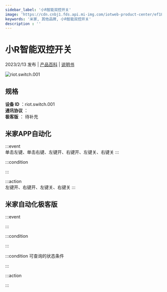 ```yaml
---
sidebar_label: '小R智能双控开关'
image: 'https://cdn.cnbj1.fds.api.mi-img.com/iotweb-product-center/ef183e75e4b642fdf6c749a727167d29_1675081771455.png?GalaxyAccessKeyId=AKVGLQWBOVIRQ3XLEW&Expires=9223372036854775807&Signature=48vP5Q53DTGDGWCoq9wWys+OM/Q='
keywords: '米家, 其他品牌, 小R智能双控开关'
description : ''
---
```

# 小R智能双控开关

2023/2/13 发布 | [产品百科](https://home.mi.com/webapp/content/baike/product/index.html?model=riot.switch.001/) | [说明书](https://home.mi.com/views/introduction.html?model=riot.switch.001&region=cn)

![riot.switch.001](https://cdn.cnbj1.fds.api.mi-img.com/iotweb-product-center/ef183e75e4b642fdf6c749a727167d29_1675081771455.png?GalaxyAccessKeyId=AKVGLQWBOVIRQ3XLEW&Expires=9223372036854775807&Signature=48vP5Q53DTGDGWCoq9wWys+OM/Q=)

## 规格  
> 
**设备 ID** ：riot.switch.001  
**通讯协议** ：  
**极客版**  ： 待补充 


## 米家APP自动化  

:::event  
单击左键、单击右键、左键开、右键开、左键关、右键关
:::

:::condition  

:::

:::action   
左键开、右键开、左键关、右键关
:::

## 米家自动化极客版  

:::event  

:::

:::condition  

:::

:::condition 可查询的状态条件  

:::

:::action  

:::

        

